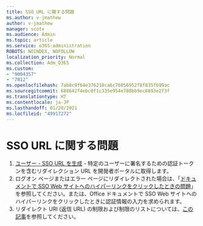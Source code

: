 ```yaml
---
title: SSO URL に関する問題
ms.author: v-jmathew
author: v-jmathew
manager: scotv
ms.audience: Admin
ms.topic: article
ms.service: o365-administration
ROBOTS: NOINDEX, NOFOLLOW
localization_priority: Normal
ms.collection: Adm_O365
ms.custom:
- "9004357"
- "7812"
ms.openlocfilehash: 7ab8c9f64e376218ca6c76056952f8f835f699ac
ms.sourcegitcommit: 688642f4ebc0f1c335e954e780bb9ec8893e2f3f
ms.translationtype: HT
ms.contentlocale: ja-JP
ms.lasthandoff: 01/20/2021
ms.locfileid: "49917272"
---
```

# <a name="sso-url-issues"></a>SSO URL に関する問題

1. [ユーザー - SSO URL を生成](https://docs.microsoft.com/rest/api/apimanagement/2019-12-01/User/GenerateSsoUrl) - 特定のユーザーに署名するための認証トークンを含むリダイレクション URL を開発者ポータルに取得します。
2. ログオン ページまたはエラー ページにリダイレクトされた場合は、「[ドキュメントで SSO Web サイトへのハイパーリンクをクリックしたときの問題](https://docs.microsoft.com/office/troubleshoot/office-suite-issues/click-hyperlink-to-sso-website)」を参照してください。または、Office ドキュメントで SSO Web サイトへのハイパーリンクをクリックしたときに認証情報の入力を求められます。
3. リダイレクト URI (返信 URL) の制限および制限のリストについては、[この記事](https://docs.microsoft.com/azure/active-directory/develop/reply-url)を参照してください。
